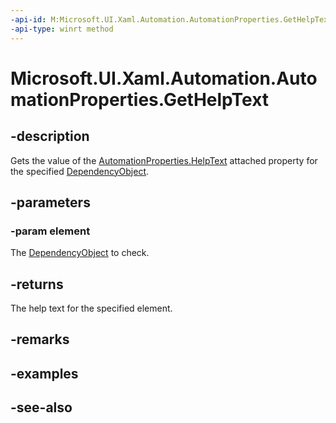 ```yaml
---
-api-id: M:Microsoft.UI.Xaml.Automation.AutomationProperties.GetHelpText(Microsoft.UI.Xaml.DependencyObject)
-api-type: winrt method
---
```


<!-- Method syntax
public string GetHelpText(Windows.UI.Xaml.DependencyObject element)
-->

# Microsoft.UI.Xaml.Automation.AutomationProperties.GetHelpText

## -description
Gets the value of the [AutomationProperties.HelpText](automationproperties_helptext.md) attached property for the specified [DependencyObject](../microsoft.ui.xaml/dependencyobject.md).

## -parameters
### -param element
The [DependencyObject](../microsoft.ui.xaml/dependencyobject.md) to check.

## -returns
The help text for the specified element.

## -remarks

## -examples

## -see-also
